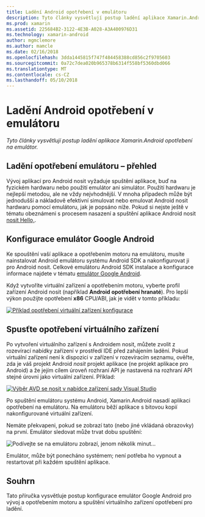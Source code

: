 ```yaml
---
title: Ladění Android opotřebení v emulátoru
description: Tyto články vysvětlují postup ladění aplikace Xamarin.Android opotřebení na emulátor.
ms.prod: xamarin
ms.assetid: 225684B2-3122-4E3B-A028-A3A400976D31
ms.technology: xamarin-android
author: mgmclemore
ms.author: mamcle
ms.date: 02/16/2018
ms.openlocfilehash: 3dda1445815f747f484458388cd856c2f9705603
ms.sourcegitcommit: 0a72c7dea020b965378b6314f558bf5360dbd066
ms.translationtype: MT
ms.contentlocale: cs-CZ
ms.lasthandoff: 05/10/2018
---
```

# <a name="debug-android-wear-on-an-emulator"></a>Ladění Android opotřebení v emulátoru

_Tyto články vysvětlují postup ladění aplikace Xamarin.Android opotřebení na emulátor._

## <a name="debug-wear-on-emulator-overview"></a>Ladění opotřebení emulátoru – přehled

Vývoj aplikací pro Android nosit vyžaduje spuštění aplikace, buď na fyzickém hardwaru nebo použití emulátor ani simulátor. Použití hardwaru je nejlepší metodou, ale ne vždy nejvhodnější. V mnoha případech může být jednodušší a nákladově efektivní simulovat nebo emulovat Android nosit hardwaru pomocí emulátoru, jak je popsáno níže. Pokud si nejste ještě v tématu obeznámeni s procesem nasazení a spuštění aplikace Android nosit [nosit Hello,](~/android/wear/get-started/hello-wear.md).

## <a name="configure-the-google-android-emulator"></a>Konfigurace emulátor Google Android

Ke spouštění vaší aplikace a opotřebením motoru na emulátoru, musíte nainstalovat Android emulátoru systému Android SDK a nakonfigurovat ji pro Android nosit. Celkové emulátoru Android SDK instalace a konfigurace informace najdete v tématu [emulátor Google Android](~/android/deploy-test/debugging/android-sdk-emulator/index.md).

Když vytvoříte virtuální zařízení a opotřebením motoru, vyberte profil zařízení Android nosit (například **Android opotřebení hranaté**). Pro lepší výkon použijte opotřebení **x86** CPU/ABI, jak je vidět v tomto příkladu:

[![Příklad opotřebení virtuální zařízení konfigurace](debug-on-emulator-images/01-wear-avd-example-sml.png)](debug-on-emulator-images/01-wear-avd-example.png#lightbox)


## <a name="launch-the-wear-virtual-device"></a>Spusťte opotřebení virtuálního zařízení 

Po vytvoření virtuálního zařízení s Androidem nosit, můžete zvolit z rozevírací nabídky zařízení v prostředí IDE před zahájením ladění. Pokud virtuální zařízení není k dispozici v zařízení v rozevíracím seznamu, ověřte, zda je váš projekt Android *nosit* projekt aplikace (ne projekt aplikace pro Android) a že jejím cílem úroveň rozhraní API je nastavená na rozhraní API stejné úrovni jako virtuální zařízení. Příklad:

[![Výběr AVD se nosit v nabídce zařízení sady Visual Studio](debug-on-emulator-images/vs/choose-wear-sim.png)](debug-on-emulator-images/vs/choose-wear-sim.png#lightbox)

Po spuštění emulátoru systému Android, Xamarin.Android nasadí aplikaci opotřebení na emulátoru. Na emulátoru běží aplikace s bitovou kopií nakonfigurované virtuální zařízení.

Nemáte překvapeni, pokud se zobrazí tato (nebo jiné vkládaná obrazovky) na první. Emulátor sledovat může trvat dobu spuštění: 

![Podívejte se na emulátoru zobrazí, jenom několik minut...](debug-on-emulator-images/please-wait.png)

Emulátor, může být ponecháno systémem; není potřeba ho vypnout a restartovat při každém spuštění aplikace.

 
## <a name="summary"></a>Souhrn
 
Tato příručka vysvětluje postup konfigurace emulátor Google Android pro vývoj a opotřebením motoru a spuštění virtuálního zařízení opotřebení pro ladění.
